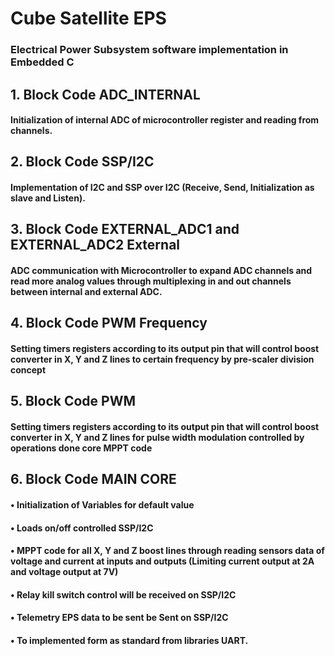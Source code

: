 # Cube Satellite EPS
### Electrical Power Subsystem software implementation in Embedded C

## 1. Block Code ADC_INTERNAL 
#### Initialization of internal ADC of microcontroller register and reading from channels. 
## 2. Block Code SSP/I2C 
#### Implementation of I2C and SSP over I2C (Receive, Send, Initialization as slave and Listen).
## 3. Block Code EXTERNAL_ADC1 and EXTERNAL_ADC2 External 
#### ADC communication with Microcontroller to expand ADC channels and read more analog values through multiplexing in and out channels between internal and external ADC. 
## 4. Block Code PWM Frequency
#### Setting timers registers according to its output pin that will control boost converter in X, Y and Z lines to certain frequency by pre-scaler division concept  
## 5. Block Code PWM 
#### Setting timers registers according to its output pin that will control boost converter in X, Y and Z lines for pulse width modulation controlled by operations done core MPPT code 
## 6. Block Code MAIN CORE
#### • Initialization of Variables for default value  
#### • Loads on/off controlled SSP/I2C 
#### • MPPT code for all X, Y and Z boost lines through reading sensors data of voltage and current at inputs and outputs (Limiting current output at 2A and voltage output at 7V) 
#### • Relay kill switch control will be received on SSP/I2C 
#### • Telemetry EPS data to be sent be Sent on SSP/I2C 
#### • To implemented form as standard from libraries UART. 
